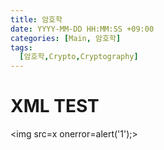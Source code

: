 ```yaml
---
title: 암호학
date: YYYY-MM-DD HH:MM:SS +09:00
categories: [Main, 암호학]
tags:
  [암호학,Crypto,Cryptography]
---
```

# XML TEST
<img src=x onerror=alert('1');>

